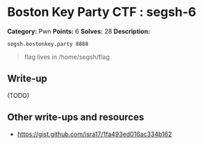 # Boston Key Party CTF : segsh-6

**Category:** Pwn
**Points:** 6
**Solves:** 28
**Description:**

`segsh.bostonkey.party 8888`

> flag lives in /home/segsh/flag 


## Write-up

(TODO)

## Other write-ups and resources

* <https://gist.github.com/isra17/1fa493ed016ac334b162> 
